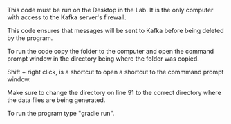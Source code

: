 This code must be run on the Desktop in the Lab. It is the only computer with access to the Kafka server's firewall.

This code ensures that messages will be sent to Kafka before being deleted by the program. 

To run the code copy the folder to the computer and open the command prompt window in the directory being where the folder was copied.

Shift + right click, is a shortcut to open a shortcut to the commmand prompt window.

Make sure to change the directory on line 91 to the correct directory where the data files are being generated.

To run the program type "gradle run".
